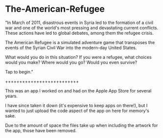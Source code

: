 # The-American-Refugee

"In March of 2011, disastrous events in Syria led to the formation of a civil war and one of the world's most pressing and devastating current conflicts. These actions have led to global debates, among them the refugee crisis.

The American Refugee is a simulated adventure game that transposes the events of the Syrian Civil War into the modern-day United States.

What would you do in this situation? If you were a refugee, what choices would you make? Where would you go? Would you even survive?

Tap to begin."

++++++++++++++++++++++++++

This was an app I worked on and had on the Apple App Store for several years.

I have since taken it down (it's expensive to keep apps on there!), but I wanted to just upload the code aspect of the app on here for memory's sake.

Due to the amount of space the files take up when including the artwork for the app, those have been removed. 
